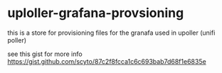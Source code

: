 # uploller-grafana-provsioning
this is a store for provisioning files for the granafa used in upoller (unifi poller) 

see this gist for more info https://gist.github.com/scyto/87c2f8fcca1c6c693bab7d68f1e6835e
